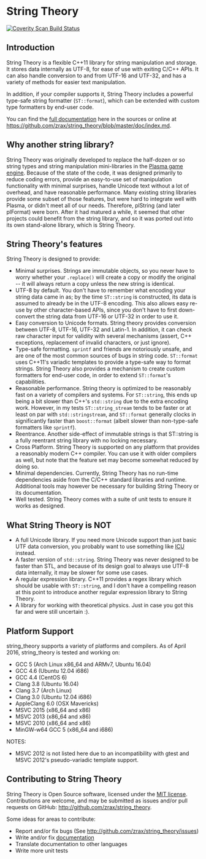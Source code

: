 String Theory
=============

<a href="https://scan.coverity.com/projects/zrax-string_theory">
  <img alt="Coverity Scan Build Status"
       src="https://scan.coverity.com/projects/8580/badge.svg"/>
</a>

Introduction
------------

String Theory is a flexible C++11 library for string manipulation and storage.
It stores data internally as UTF-8, for ease of use with exiting C/C++ APIs.
It can also handle conversion to and from UTF-16 and UTF-32, and has a variety
of methods for easier text manipulation.

In addition, if your compiler supports it, String Theory includes a powerful
type-safe string formatter (`ST::format`), which can be extended with custom
type formatters by end-user code.

You can find the [full documentation](doc/index.md) here in the sources or
online at https://github.com/zrax/string_theory/blob/master/doc/index.md.

Why another string library?
---------------------------

String Theory was originally developed to replace the half-dozen or so string
types and string manipulation mini-libraries in the [Plasma game
engine](http://github.com/H-uru/Plasma).  Because of the state of the code, it
was designed primarily to reduce coding errors, provide an easy-to-use set of
manipulation functionality with minimal surprises, handle Unicode text without
a lot of overhead, and have reasonable performance.  Many existing string
libraries provide some subset of those features, but were hard to integrate
well with Plasma, or didn't meet all of our needs.  Therefore, plString (and
later plFormat) were born.  After it had matured a while, it seemed that other
projects could benefit from the string library, and so it was ported out into
its own stand-alone library, which is String Theory.

String Theory's features
------------------------

String Theory is designed to provide:
- Minimal surprises.  Strings are immutable objects, so you never have to worry
  whether your `.replace()` will create a copy or modify the original -- it
  will always return a copy unless the new string is identical.
- UTF-8 by default.  You don't have to remember what encoding your string data
  came in as; by the time `ST::string` is constructed, its data is assumed to
  already be in the UTF-8 encoding.  This also allows easy re-use by other
  character-based APIs, since you don't have to first down-convert the string
  data from UTF-16 or UTF-32 in order to use it.
- Easy conversion to Unicode formats.  String theory provides conversion
  between UTF-8, UTF-16, UTF-32 and Latin-1.  In addition, it can check raw
  character input for validity with several mechanisms (assert, C++ exceptions,
  replacement of invalid characters, or just ignore).
- Type-safe formatting.  `sprintf` and friends are notoriously unsafe, and
  are one of the most common sources of bugs in string code.  `ST::format` uses
  C++11's variadic templates to provide a type-safe way to format strings.
  String Theory also provides a mechanism to create custom formatters for
  end-user code, in order to extend `ST::format`'s capabilities.
- Reasonable performance.  String theory is optimized to be reasonably fast
  on a variety of compilers and systems.  For `ST::string`, this ends up being
  a bit slower than C++'s `std::string` due to the extra encoding work.
  However, in my tests `ST::string_stream` tends to be faster or at least on
  par with `std::stringstream`, and `ST::format` generally clocks in
  significantly faster than `boost::format` (albeit slower than non-type-safe
  formatters like `sprintf`).
- Reentrance.  Another side-effect of immutable strings is that ST::string is
  a fully reentrant string library with no locking necessary.
- Cross Platform.  String Theory is supported on any platform that provides a
  reasonably modern C++ compiler.  You can use it with older compilers as well,
  but note that the feature set may become somewhat reduced by doing so.
- Minimal dependencies.  Currently, String Theory has no run-time dependencies
  aside from the C/C++ standard libraries and runtime.  Additional tools may
  however be necessary for building String Theory or its documentation.
- Well tested.  String Theory comes with a suite of unit tests to ensure it
  works as designed.

What String Theory is NOT
-------------------------

- A full Unicode library.  If you need more Unicode support than just basic
  UTF data conversion, you probably want to use something like
  [ICU](http://icu-project.org) instead.
- A faster version of `std::string`.  String Theory was never designed to be
  faster than STL, and because of its design goal to always use UTF-8 data
  internally, it may be slower for some use cases.
- A regular expression library.  C++11 provides a regex library which should
  be usable with `ST::string`, and I don't have a compelling reason at this
  point to introduce another regular expression library to String Theory.
- A library for working with theoretical physics.  Just in case you got this
  far and were still uncertain :).

Platform Support
----------------

string_theory supports a variety of platforms and compilers.  As of April
2016, string_theory is tested and working on:
- GCC 5 (Arch Linux x86_64 and ARMv7, Ubuntu 16.04)
- GCC 4.6 (Ubuntu 12.04 i686)
- GCC 4.4 (CentOS 6)
- Clang 3.8 (Ubuntu 16.04)
- Clang 3.7 (Arch Linux)
- Clang 3.0 (Ubuntu 12.04 i686)
- AppleClang 6.0 (OSX Mavericks)
- MSVC 2015 (x86_64 and x86)
- MSVC 2013 (x86_64 and x86)
- MSVC 2010 (x86_64 and x86)
- MinGW-w64 GCC 5 (x86_64 and i686)

NOTES:
  - MSVC 2012 is not listed here due to an incompatibility with gtest and
    MSVC 2012's pseudo-variadic template support.

Contributing to String Theory
-----------------------------

String Theory is Open Source software, licensed under the
[MIT license](https://opensource.org/licenses/MIT).  Contributions are welcome,
and may be submitted as issues and/or pull requests on GitHub:
http://github.com/zrax/string_theory.

Some ideas for areas to contribute:
- Report and/or fix bugs (See http://github.com/zrax/string_theory/issues)
- Write and/or fix [documentation](doc/index.md)
- Translate documentation to other languages
- Write more unit tests
